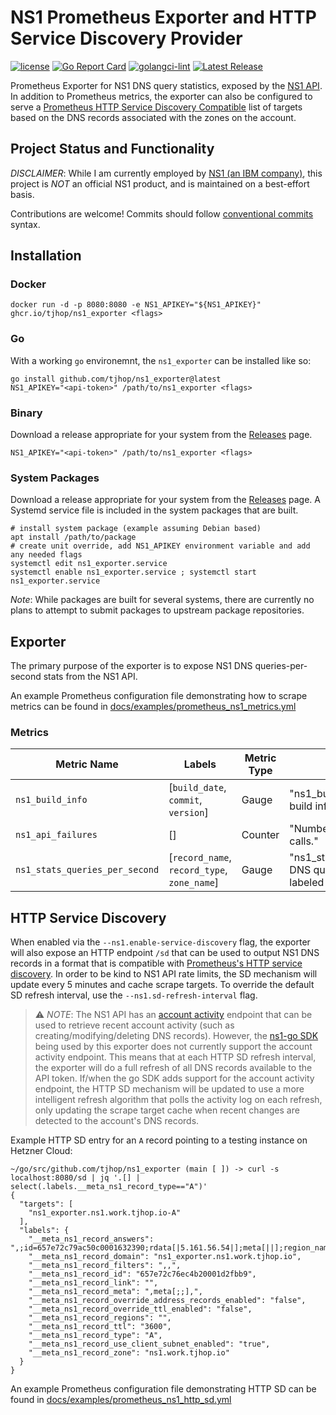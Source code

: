 # NS1 Prometheus Exporter and HTTP Service Discovery Provider

[![license](https://img.shields.io/github/license/tjhop/ns1_exporter)](https://github.com/tjhop/ns1_exporter/blob/master/LICENSE)
[![Go Report Card](https://goreportcard.com/badge/github.com/tjhop/ns1_exporter)](https://goreportcard.com/report/github.com/tjhop/ns1_exporter)
[![golangci-lint](https://github.com/tjhop/ns1_exporter/actions/workflows/golangci-lint.yaml/badge.svg)](https://github.com/tjhop/ns1_exporter/actions/workflows/golangci-lint.yaml)
[![Latest Release](https://img.shields.io/github/v/release/tjhop/ns1_exporter)](https://github.com/tjhop/ns1_exporter/releases/latest)

Prometheus Exporter for NS1 DNS query statistics, exposed by the [NS1 API](https://ns1.com/api). In addition to Prometheus metrics, the exporter can also be configured to serve a [Prometheus HTTP Service Discovery Compatible](https://prometheus.io/docs/prometheus/latest/http_sd/#requirements-of-http-sd-endpoints) list of targets based on the DNS records associated with the zones on the account.

## Project Status and Functionality

_DISCLAIMER_: While I am currently employed by [NS1 (an IBM company)](https://ns1.com/), this project is *NOT* an official NS1 product, and is maintained on a best-effort basis.

Contributions are welcome! Commits should follow [conventional commits](https://www.conventionalcommits.org/en/v1.0.0/) syntax.

## Installation

### Docker

```shell
docker run -d -p 8080:8080 -e NS1_APIKEY="${NS1_APIKEY}" ghcr.io/tjhop/ns1_exporter <flags>
```

### Go
With a working `go` environemnt, the `ns1_exporter` can be installed like so:

```shell
go install github.com/tjhop/ns1_exporter@latest
NS1_APIKEY="<api-token>" /path/to/ns1_exporter <flags>
```

### Binary
Download a release appropriate for your system from the [Releases](https://github.com/tjhop/ns1_exporter/releases) page.

```shell
NS1_APIKEY="<api-token>" /path/to/ns1_exporter <flags>
```

### System Packages
Download a release appropriate for your system from the [Releases](https://github.com/tjhop/ns1_exporter/releases) page. A Systemd service file is included in the system packages that are built.

```shell
# install system package (example assuming Debian based)
apt install /path/to/package
# create unit override, add NS1_APIKEY environment variable and add any needed flags
systemctl edit ns1_exporter.service
systemctl enable ns1_exporter.service ; systemctl start ns1_exporter.service
```

_Note_: While packages are built for several systems, there are currently no plans to attempt to submit packages to upstream package repositories.

## Exporter

The primary purpose of the exporter is to expose NS1 DNS queries-per-second stats from the NS1 API.

An example Prometheus configuration file demonstrating how to scrape metrics can be found in [docs/examples/prometheus_ns1_metrics.yml](./docs/examples/prometheus_ns1_metrics.yml)

### Metrics

| Metric Name | Labels | Metric Type | Metric Help |
| --- | --- | --- | --- |
| `ns1_build_info` | [`build_date`, `commit`, `version`] | Gauge | "ns1_build_info NS1 exporter build information" |
| `ns1_api_failures` | [] | Counter | "Number of failed NS1 API calls." |
| `ns1_stats_queries_per_second` | [`record_name`, `record_type`, `zone_name`] | Gauge | "ns1_stats_queries_per_second DNS queries per second for the labeled NS1 resource." |

## HTTP Service Discovery

When enabled via the `--ns1.enable-service-discovery` flag, the exporter will also expose an HTTP endpoint `/sd` that can be used to output NS1 DNS records in a format that is compatible with [Prometheus's HTTP service discovery](https://prometheus.io/docs/prometheus/latest/configuration/configuration/#http_sd_config). In order to be kind to NS1 API rate limits, the SD mechanism will update every 5 minutes and cache scrape targets. To override the default SD refresh interval, use the `--ns1.sd-refresh-interval` flag.

> :warning: _NOTE_: The NS1 API has an [account activity](https://ns1.com/api?docId=2285) endpoint that can be used to retrieve recent account activity (such as creating/modifying/deleting DNS records). However, the [ns1-go SDK](https://github.com/ns1/ns1-go) being used by this exporter does not currently support the account activity endpoint. This means that at each HTTP SD refresh interval, the exporter will do a full refresh of all DNS records available to the API token. If/when the go SDK adds support for the account activity endpoint, the HTTP SD mechanism will be updated to use a more intelligent refresh algorithm that polls the activity log on each refresh, only updating the scrape target cache when recent changes are detected to the account's DNS records.

Example HTTP SD entry for an `A` record pointing to a testing instance on Hetzner Cloud:

```shell
~/go/src/github.com/tjhop/ns1_exporter (main [ ]) -> curl -s localhost:8080/sd | jq '.[] | select(.labels.__meta_ns1_record_type=="A")'
{
  "targets": [
    "ns1_exporter.ns1.work.tjhop.io-A"
  ],
  "labels": {
    "__meta_ns1_record_answers": ",;id=657e72c79ac50c0001632390;rdata[|5.161.56.54|];meta[||];region_name=;,",
    "__meta_ns1_record_domain": "ns1_exporter.ns1.work.tjhop.io",
    "__meta_ns1_record_filters": ",,",
    "__meta_ns1_record_id": "657e72c76ec4b20001d2fbb9",
    "__meta_ns1_record_link": "",
    "__meta_ns1_record_meta": ",meta[;;],",
    "__meta_ns1_record_override_address_records_enabled": "false",
    "__meta_ns1_record_override_ttl_enabled": "false",
    "__meta_ns1_record_regions": "",
    "__meta_ns1_record_ttl": "3600",
    "__meta_ns1_record_type": "A",
    "__meta_ns1_record_use_client_subnet_enabled": "true",
    "__meta_ns1_record_zone": "ns1.work.tjhop.io"
  }
}
```

An example Prometheus configuration file demonstrating HTTP SD can be found in [docs/examples/prometheus_ns1_http_sd.yml](./docs/examples/prometheus_ns1_http_sd.yml)
